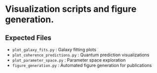 # Visualization scripts and figure generation.

## Expected Files

- `plot_galaxy_fits.py` : Galaxy fitting plots
- `plot_coherence_predictions.py` : Quantum prediction visualizations
- `plot_parameter_space.py` : Parameter space exploration
- `figure_generation.py` : Automated figure generation for publications
